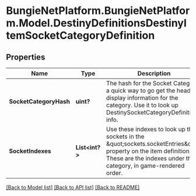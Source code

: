 # BungieNetPlatform.BungieNetPlatform.Model.DestinyDefinitionsDestinyItemSocketCategoryDefinition
## Properties

Name | Type | Description | Notes
------------ | ------------- | ------------- | -------------
**SocketCategoryHash** | **uint?** | The hash for the Socket Category: a quick way to go get the header display information for the category. Use it to look up DestinySocketCategoryDefinition info. | [optional] 
**SocketIndexes** | **List&lt;int?&gt;** | Use these indexes to look up the sockets in the \&quot;sockets.socketEntries\&quot; property on the item definition. These are the indexes under the category, in game-rendered order. | [optional] 

[[Back to Model list]](../README.md#documentation-for-models) [[Back to API list]](../README.md#documentation-for-api-endpoints) [[Back to README]](../README.md)

